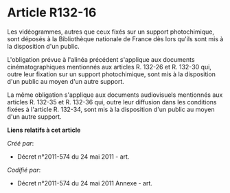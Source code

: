 # Article R132-16

Les vidéogrammes, autres que ceux fixés sur un support photochimique, sont déposés à la Bibliothèque nationale de France dès
lors qu'ils sont mis à la disposition d'un public.

L'obligation prévue à l'alinéa précédent s'applique aux documents cinématographiques mentionnés aux articles R. 132-26 et R.
132-30 qui, outre leur fixation sur un support photochimique, sont mis à la disposition d'un public au moyen d'un autre
support.

La même obligation s'applique aux documents audiovisuels mentionnés aux articles R. 132-35 et R. 132-36 qui, outre leur
diffusion dans les conditions fixées à l'article R. 132-34, sont mis à la disposition d'un public au moyen d'un autre
support.

**Liens relatifs à cet article**

_Créé par_:

  - Décret n°2011-574 du 24 mai 2011  - art.

_Codifié par_:

  - Décret n°2011-574 du 24 mai 2011 Annexe - art.
